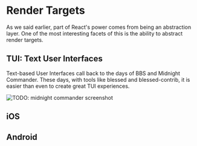 
# Render Targets

As we said earlier, part of React's power comes from being an
abstraction layer. One of the most interesting facets of this is the
ability to abstract render targets.

## TUI: Text User Interfaces

Text-based User Interfaces call back to the days of BBS and Midnight
Commander. These days, with tools like blessed and blessed-contrib,
it is easier than even to create great TUI experiences.

![TODO: midnight commander screenshot]()

## iOS
## Android

